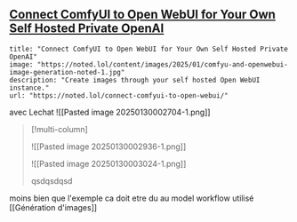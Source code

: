 ## [Connect ComfyUI to Open WebUI for Your Own Self Hosted Private OpenAI](https://noted.lol/connect-comfyui-to-open-webui/)

```embed
title: "Connect ComfyUI to Open WebUI for Your Own Self Hosted Private OpenAI"
image: "https://noted.lol/content/images/2025/01/comfyu-and-openwebui-image-generation-noted-1.jpg"
description: "Create images through your self hosted Open WebUI instance."
url: "https://noted.lol/connect-comfyui-to-open-webui/"
```

avec Lechat 
![[Pasted image 20250130002704-1.png]]

> [!multi-column]
> 
> ![[Pasted image 20250130002936-1.png]]
> 
> ![[Pasted image 20250130003024-1.png]]
> 
> qsdqsdqsd
> 

moins bien que l'exemple ca doit etre du au model workflow utilisé [[Génération d'images]]

